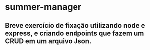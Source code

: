 # summer-manager

## Breve exercício de fixação utilizando node e express, e criando endpoints que fazem um CRUD em um arquivo Json.
